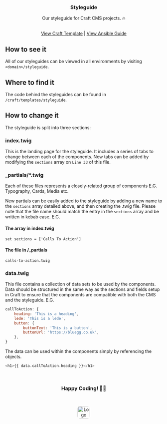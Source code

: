<!-- PROJECT LOGO -->
<br />
<div align="center">
  <h3 align="center">Styleguide</h3>
  <p align="center">Our styleguide for Craft CMS projects. 🔥</p>
  <br />
  <div align="center">
    <a href="https://github.com/Bluegg/craft-template/tree/main">View Craft Template</a>
    <span>|</span>
    <a href="https://github.com/Bluegg/craft-template/tree/main/ansible">View Ansible Guide</a>
  </div>
</div>

<!-- GETTING STARTED -->

## How to see it

All of our styleguides can be viewed in all environments by visiting `<domain>/styleguide`.

## Where to find it

The code behind the styleguides can be found in `/craft/templates/styleguide`.

## How to change it

The styleguide is split into three sections:

### index.twig

This is the landing page for the styleguide. It includes a series of tabs to change between each of the components. New tabs can be added by modifying the `sections` array on `Line 33` of this file.

### \_partials/\*.twig

Each of these files represents a closely-related group of components E.G. Typography, Cards, Media etc.

New partials can be easily added to the styleguide by adding a new name to the `sections` array detailed above, and then creating the .twig file. Please note that the file name should match the entry in the `sections` array and be written in kebab case. E.G.

#### The array in index.twig

```
set sections = ['Calls To Action']
```

#### The file in /\_partials

```
calls-to-action.twig
```

### data.twig

This file contains a collection of data sets to be used by the components. Data should be structured in the same way as the sections and fields setup in Craft to ensure that the components are compatible with both the CMS and the styleguide. E.G.

```js
callToAction: {
    heading: 'This is a heading',
    lede: 'This is a lede',
    button: {
        buttonText: 'This is a button',
        buttonUrl: 'https://bluegg.co.uk',
    },
}
```

The data can be used within the components simply by referencing the objects.

```php
<h1>{{ data.callToAction.heading }}</h1>
```

<!-- COMMENT -->

<br />

<h3 align="center">Happy Coding! 👋🏻</h3>

<!-- BLUEGG LOGO -->

<br />

<p align="center">
  <a href="https://bluegg.co.uk" target="_blank">
    <img src="https://bluegg.co.uk/apple-touch-icon.png" alt="Logo" width="40" height="40" style="border-radius: 0.5rem;">
  </a>
</p>
